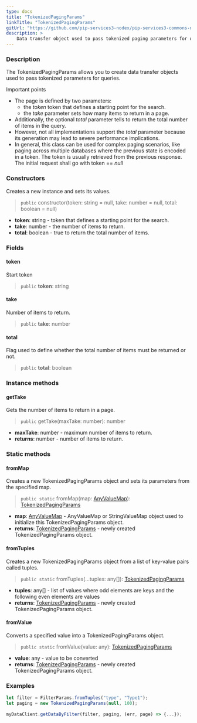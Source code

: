 ```yaml
---
type: docs
title: "TokenizedPagingParams"
linkTitle: "TokenizedPagingParams"
gitUrl: "https://github.com/pip-services3-nodex/pip-services3-commons-nodex"
description: > 
    Data transfer object used to pass tokenized paging parameters for queries. 
---
```


### Description

The TokenizedPagingParams allows you to create data transfer objects used to pass tokenized parameters for queries.

Important points

- The page is defined by two parameters:
    - the *token* token that defines a starting point for the search.
    - the *take* parameter sets how many items to return in a page.
- Additionally, the optional *total* parameter tells to return the total number of items in the query.
- However, not all implementations support the *total* parameter because its generation may lead to severe performance implications.
- In general, this class can be used for complex paging scenarios, like paging across multiple databases where the previous state is encoded in a token. The token is usually retrieved from the previous response. The initial request shall go with token == *null*

### Constructors
Creates a new instance and sets its values.

> `public` constructor(token: string = null, take: number = null, total: boolean = null)
- **token**: string - token that defines a starting point for the search.
- **take**: number - the number of items to return. 
- **total**: boolean - true to return the total number of items.


### Fields

<span class="hide-title-link">

#### token
Start token
> `public` **token**: string

#### take
Number of items to return.
> `public` **take**: number

#### total
Flag used to define whether the total number of items must be returned or not.
> `public` **total**: boolean

</span>


### Instance methods

#### getTake
Gets the number of items to return in a page.

> `public` getTake(maxTake: number): number

- **maxTake**: number - maximum number of items to return.
- **returns**: number - number of items to return.

### Static methods

#### fromMap
Creates a new TokenizedPagingParams object and sets its parameters from the specified map.

> `public static` fromMap(map: [AnyValueMap](../any_value_map)): [TokenizedPagingParams]()

- **map**: [AnyValueMap](../any_value_map) - AnyValueMap or StringValueMap object used to initialize this TokenizedPagingParams object.
- **returns**: [TokenizedPagingParams]() - newly created TokenizedPagingParams object.


#### fromTuples
Creates a new TokenizedPagingParams object from a list of key-value pairs called tuples.

> `public static` fromTuples(...tuples: any[]): [TokenizedPagingParams]()

- **tuples**: any[] - list of values where odd elements are keys and the following even elements are values
- **returns**: [TokenizedPagingParams]() - newly created TokenizedPagingParams object.


#### fromValue
Converts a specified value into a TokenizedPagingParams object.

> `public static` fromValue(value: any): [TokenizedPagingParams]()

- **value**: any - value to be converted
- **returns**: [TokenizedPagingParams]() - newly created TokenizedPagingParams object.

### Examples

```typescript
let filter = FilterParams.fromTuples("type", "Type1");
let paging = new TokenizedPagingParams(null, 100);
     
myDataClient.getDataByFilter(filter, paging, (err, page) => {...});
```
